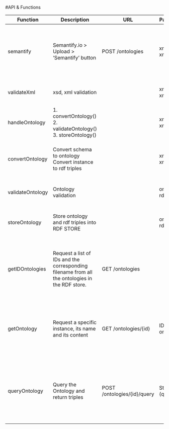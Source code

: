 #API & Functions

Function | Description | URL | Parameters | Returns
---- | ---- | ---- | ---- | ----
semantify | Semantify.io > Upload > ‘Semantify’ button | POST /ontologies | xmlSchema<br/>xmlInstance | Success:`{success:{ontologyId: 3}}`<br/>Error: `{error:{errorCode: 100, message: blah}}`
validateXml | xsd, xml validation | | xmlSchema<br/>xmlInstance | if success: Return true <br/> Else: throw error
handleOntology | 1. convertOntology()<br/>2. validateOntology()<br/>3. storeOntology() | | xmlSchema<br/>xmlInstance | if success: Return ontologyId<br/>Else: throw error
convertOntology | Convert schema to ontology<br/>Convert instance to rdf triples | | xmlSchema<br/>xmlInstance | if success: Return [ontology, rdfTriples]<br/>Else: throw error
validateOntology | Ontology validation | |ontology, rdfTriples | if success: Return true <br/>Else: throw error
storeOntology | Store ontology and rdf triples into RDF STORE | | ontology, rdfTriples | if success: Return ontologyId<br/>Else: throw error
getIDOntologies | Request a list of IDs and the corresponding filename from all the ontologies in the RDF store. | GET /ontologies | | Success: `{ontologies: { 1: “name 1”, 2: “name 2”,... } } `<br/> Error: `{error:{errorCode: 100, message: blah }}`
getOntology | Request a specific instance, its name and its content | GET /ontologies/{id} | ID of the ontology | Success: `{ontology: { 1: “name 1”, 2: “name 2”,... } } `<br/> Error: `{error:{errorCode: 100, message: blah }}`
queryOntology | Query the Ontology and return triples | POST /ontologies/{id}/query | String (query) | Success: `{result: “OWL string with the result of the query”}`<br/>Error:`{error:{errorCode: 100, message: blah}}`


